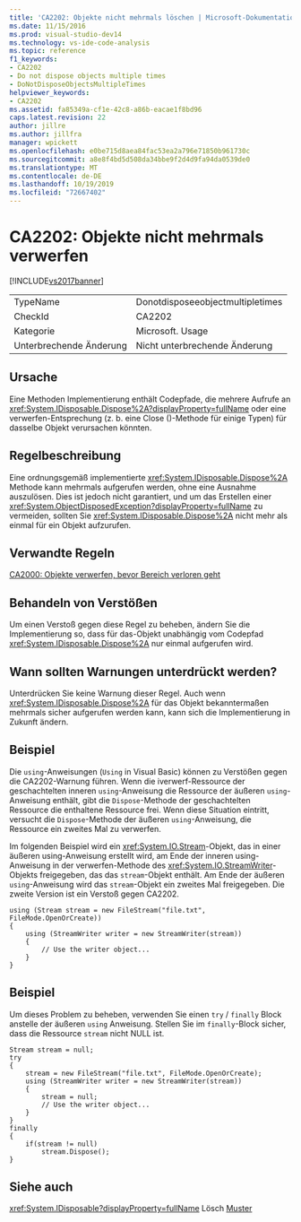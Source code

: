 ```yaml
---
title: 'CA2202: Objekte nicht mehrmals löschen | Microsoft-Dokumentation'
ms.date: 11/15/2016
ms.prod: visual-studio-dev14
ms.technology: vs-ide-code-analysis
ms.topic: reference
f1_keywords:
- CA2202
- Do not dispose objects multiple times
- DoNotDisposeObjectsMultipleTimes
helpviewer_keywords:
- CA2202
ms.assetid: fa85349a-cf1e-42c8-a86b-eacae1f8bd96
caps.latest.revision: 22
author: jillre
ms.author: jillfra
manager: wpickett
ms.openlocfilehash: e0be715d8aea84fac53ea2a796e71850b961730c
ms.sourcegitcommit: a8e8f4bd5d508da34bbe9f2d4d9fa94da0539de0
ms.translationtype: MT
ms.contentlocale: de-DE
ms.lasthandoff: 10/19/2019
ms.locfileid: "72667402"
---
```

# <a name="ca2202-do-not-dispose-objects-multiple-times"></a>CA2202: Objekte nicht mehrmals verwerfen
[!INCLUDE[vs2017banner](../includes/vs2017banner.md)]

|||
|-|-|
|TypeName|Donotdisposeeobjectmultipletimes|
|CheckId|CA2202|
|Kategorie|Microsoft. Usage|
|Unterbrechende Änderung|Nicht unterbrechende Änderung|

## <a name="cause"></a>Ursache
 Eine Methoden Implementierung enthält Codepfade, die mehrere Aufrufe an <xref:System.IDisposable.Dispose%2A?displayProperty=fullName> oder eine verwerfen-Entsprechung (z. b. eine Close ()-Methode für einige Typen) für dasselbe Objekt verursachen könnten.

## <a name="rule-description"></a>Regelbeschreibung
 Eine ordnungsgemäß implementierte <xref:System.IDisposable.Dispose%2A> Methode kann mehrmals aufgerufen werden, ohne eine Ausnahme auszulösen. Dies ist jedoch nicht garantiert, und um das Erstellen einer <xref:System.ObjectDisposedException?displayProperty=fullName> zu vermeiden, sollten Sie <xref:System.IDisposable.Dispose%2A> nicht mehr als einmal für ein Objekt aufzurufen.

## <a name="related-rules"></a>Verwandte Regeln
 [CA2000: Objekte verwerfen, bevor Bereich verloren geht](../code-quality/ca2000-dispose-objects-before-losing-scope.md)

## <a name="how-to-fix-violations"></a>Behandeln von Verstößen
 Um einen Verstoß gegen diese Regel zu beheben, ändern Sie die Implementierung so, dass für das-Objekt unabhängig vom Codepfad <xref:System.IDisposable.Dispose%2A> nur einmal aufgerufen wird.

## <a name="when-to-suppress-warnings"></a>Wann sollten Warnungen unterdrückt werden?
 Unterdrücken Sie keine Warnung dieser Regel. Auch wenn <xref:System.IDisposable.Dispose%2A> für das Objekt bekanntermaßen mehrmals sicher aufgerufen werden kann, kann sich die Implementierung in Zukunft ändern.

## <a name="example"></a>Beispiel
 Die `using`-Anweisungen (`Using` in Visual Basic) können zu Verstößen gegen die CA2202-Warnung führen. Wenn die iverwerf-Ressource der geschachtelten inneren `using`-Anweisung die Ressource der äußeren `using`-Anweisung enthält, gibt die `Dispose`-Methode der geschachtelten Ressource die enthaltene Ressource frei. Wenn diese Situation eintritt, versucht die `Dispose`-Methode der äußeren `using`-Anweisung, die Ressource ein zweites Mal zu verwerfen.

 Im folgenden Beispiel wird ein <xref:System.IO.Stream>-Objekt, das in einer äußeren using-Anweisung erstellt wird, am Ende der inneren using-Anweisung in der verwerfen-Methode des <xref:System.IO.StreamWriter>-Objekts freigegeben, das das `stream`-Objekt enthält. Am Ende der äußeren `using`-Anweisung wird das `stream`-Objekt ein zweites Mal freigegeben. Die zweite Version ist ein Verstoß gegen CA2202.

```
using (Stream stream = new FileStream("file.txt", FileMode.OpenOrCreate))
{
    using (StreamWriter writer = new StreamWriter(stream))
    {
        // Use the writer object...
    }
}
```

## <a name="example"></a>Beispiel
 Um dieses Problem zu beheben, verwenden Sie einen `try` / `finally` Block anstelle der äußeren `using` Anweisung. Stellen Sie im `finally`-Block sicher, dass die Ressource `stream` nicht NULL ist.

```
Stream stream = null;
try
{
    stream = new FileStream("file.txt", FileMode.OpenOrCreate);
    using (StreamWriter writer = new StreamWriter(stream))
    {
        stream = null;
        // Use the writer object...
    }
}
finally
{
    if(stream != null)
        stream.Dispose();
}
```

## <a name="see-also"></a>Siehe auch
 <xref:System.IDisposable?displayProperty=fullName> Lösch [Muster](https://msdn.microsoft.com/library/31a6c13b-d6a2-492b-9a9f-e5238c983bcb)
